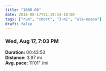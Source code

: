 ```yaml
---
title: "1608.06"
date: 2016-08-17T21:19:14-10:00
tags: ["run", "short", "3-mi", "ala-moana"]
draft: false
---
```


### Wed, Aug 17, 7:03 PM

**Duration:** 00:43:53  
**Distance:** 3.97 mi  
**Avg. pace:** 11'01" /mi